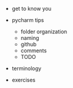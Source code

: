 
- get to know you

- pycharm tips
  - folder organization
  - naming
  - github
  - comments
  - TODO

- terminology

- exercises

